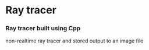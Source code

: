 # Ray tracer 
### Ray tracer built using Cpp
non-realtime ray tracer and stored output to an image file